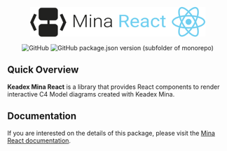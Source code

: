 <p align="center">
  <img src="./static/mina-react-logo.svg" width="400" alt="Keadex Mina React Logo" />
</p>

<div align="center">

![GitHub](https://img.shields.io/github/license/keadex/keadex)
![GitHub package.json version (subfolder of monorepo)](https://img.shields.io/github/package-json/v/keadex/keadex?filename=libs%2Fmina-react%2Fpackage.json)

</div>

## Quick Overview

**Keadex Mina React** is a library that provides React components to render interactive C4 Model diagrams created with Keadex Mina.

## Documentation

If you are interested on the details of this package, please visit the [Mina React documentation](TODO).

<!--  -->
